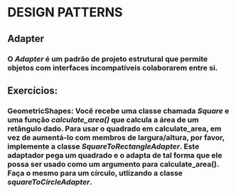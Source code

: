 # DESIGN PATTERNS

## Adapter

### O _Adapter_ é um padrão de projeto estrutural que permite objetos com interfaces incompatíveis colaborarem entre si.

## Exercícios:
### **GeometricShapes**: Você recebe uma classe chamada _Square_ e uma função _calculate_area()_ que calcula a área de um retângulo dado. Para usar o quadrado em calculate_area, em vez de aumentá-lo com membros de largura/altura, por favor, implemente a classe _SquareToRectangleAdapter_. Este adaptador pega um quadrado e o adapta de tal forma que ele possa ser usado como um argumento para calculate_area(). Faça o mesmo para um círculo, utlizando a classe _squareToCircleAdapter_.

